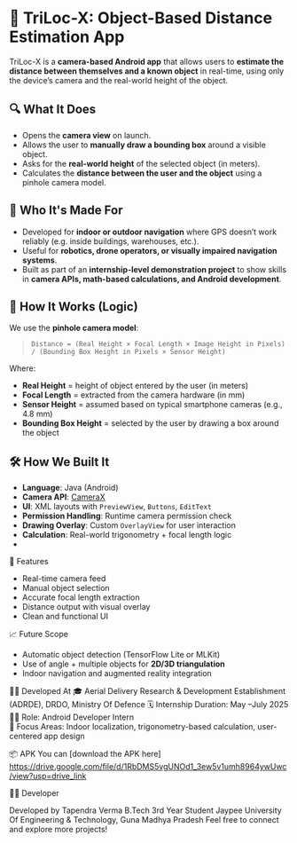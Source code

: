 # 📱 TriLoc-X: Object-Based Distance Estimation App

TriLoc-X is a **camera-based Android app** that allows users to **estimate the distance between themselves and a known object** in real-time, using only the device’s camera and the real-world height of the object.

## 🔍 What It Does

- Opens the **camera view** on launch.
- Allows the user to **manually draw a bounding box** around a visible object.
- Asks for the **real-world height** of the selected object (in meters).
- Calculates the **distance between the user and the object** using a pinhole camera model.

## 🎯 Who It's Made For

- Developed for **indoor or outdoor navigation** where GPS doesn’t work reliably (e.g. inside buildings, warehouses, etc.).
- Useful for **robotics, drone operators, or visually impaired navigation systems**.
- Built as part of an **internship-level demonstration project** to show skills in **camera APIs, math-based calculations, and Android development**.

## 🧠 How It Works (Logic)

We use the **pinhole camera model**:

> `Distance = (Real Height × Focal Length × Image Height in Pixels) / (Bounding Box Height in Pixels × Sensor Height)`

Where:
- **Real Height** = height of object entered by the user (in meters)
- **Focal Length** = extracted from the camera hardware (in mm)
- **Sensor Height** = assumed based on typical smartphone cameras (e.g., 4.8 mm)
- **Bounding Box Height** = selected by the user by drawing a box around the object

## 🛠️ How We Built It

- **Language**: Java (Android)
- **Camera API**: [CameraX](https://developer.android.com/training/camerax)
- **UI**: XML layouts with `PreviewView`, `Buttons`, `EditText`
- **Permission Handling**: Runtime camera permission check
- **Drawing Overlay**: Custom `OverlayView` for user interaction
- **Calculation**: Real-world trigonometry + focal length logic
- 
🚀 Features

- Real-time camera feed
- Manual object selection
- Accurate focal length extraction
- Distance output with visual overlay
- Clean and functional UI

 📈 Future Scope

- Automatic object detection (TensorFlow Lite or MLKit)
- Use of angle + multiple objects for **2D/3D triangulation**
- Indoor navigation and augmented reality integration


👨‍💻 Developed At
🎓 Aerial Delivery Research & Development Establishment (ADRDE), DRDO, Ministry Of Defence
🗓️ Internship Duration: May –July 2025  
👨‍🔬 Role: Android Developer Intern  
🧠 Focus Areas: Indoor localization, trigonometry-based calculation, user-centered app design

📦 APK You can [download the APK here] https://drive.google.com/file/d/1RbDMS5vgUNOd1_3ew5v1umh8964ywUwc/view?usp=drive_link

👨‍💻 Developer

Developed by Tapendra Verma
B.Tech 3rd Year Student 
Jaypee University Of Engineering & Technology, Guna Madhya Pradesh
Feel free to connect and explore more projects!



